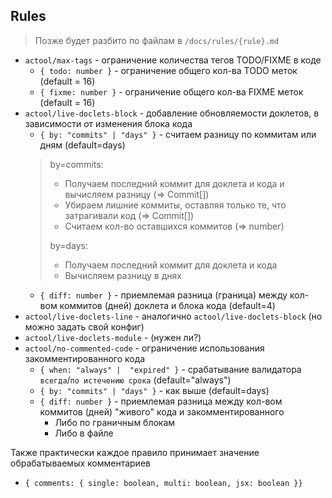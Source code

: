 ## Rules

> Позже будет разбито по файлам в `/docs/rules/{rule}.md`

- `actool/max-tags` - ограничение количества тегов TODO/FIXME в коде
   - `{ todo: number }` - ограничение общего кол-ва TODO меток (default = 16)
   - `{ fixme: number }` - ограничение общего кол-ва FIXME меток (default = 16)
- `actool/live-doclets-block` - добавление обновляемости доклетов, в зависимости от изменения блока кода
  - `{ by: "commits" | "days" }` - считаем разницу по коммитам или дням (default=days)
   > by=commits:
   > - Получаем последний коммит для доклета и кода и вычисляем разницу (=> Commit[])
   > - Убираем лишние коммиты, оставляя только те, что затрагивали код (=> Commit[])
   > - Считаем кол-во оставшихся коммитов (=> number)
   >
   > by=days:
   > - Получаем последний коммит для доклета и кода
   > - Вычисляем разницу в днях
  - `{ diff: number }` - приемлемая разница (граница) между кол-вом коммитов (дней) доклета и блока кода (default=4)
- `actool/live-doclets-line` - аналогично `actool/live-doclets-block` (но можно задать свой конфиг)
- `actool/live-doclets-module` - (нужен ли?)
- `actool/no-commented-code` - ограничение использования закомментированного кода
   - `{ when: "always" |  "expired" }` - срабатывание валидатора `всегда`/`по истечению срока` (default="always")
   - `{ by: "commits" | "days" }` - как выше (default=days)
   - `{ diff: number }` - приемлемая разница между кол-вом коммитов (дней) "живого" кода и закомментированного
      - Либо по граничным блокам
      - Либо в файле

Также практически каждое правило принимает значение обрабатываемых комментариев
- `{ comments: { single: boolean, multi: boolean, jsx: boolean }}`

